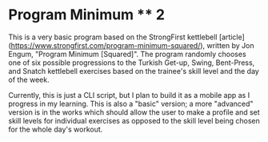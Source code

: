 # Program Minimum ** 2
This is a very basic program based on the StrongFirst kettlebell [article] (https://www.strongfirst.com/program-minimum-squared/), written by Jon Engum, "Program Minimum [Squared]". The program randomly chooses one of six possible progressions to the Turkish Get-up, Swing, Bent-Press, and Snatch kettlebell exercises based on the trainee's skill level and the day of the week.

Currently, this is just a CLI script, but I plan to build it as a mobile app as I progress in my learning. This is also a "basic" version; a more "advanced" version is in the works which should allow the user to make a profile and set skill levels for individual exercises as opposed to the skill level being chosen for the whole day's workout.